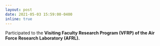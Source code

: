 ```yaml
---
layout: post
date: 2021-05-03 15:59:00-0400
inline: true
---
```


Participated to the <strong>   Visiting Faculty Research Program (VFRP)  <strong> of the <strong>  Air Force Research Laboratory (AFRL). <strong>


